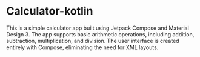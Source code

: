 # Calculator-kotlin

This is a simple calculator app built using Jetpack Compose and Material Design 3. The app supports basic arithmetic operations, including addition, subtraction, multiplication, and division. The user interface is created entirely with Compose, eliminating the need for XML layouts.